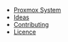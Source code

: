 * [Proxmox System](/)
* [Ideas](/docs/ideas.md)
* [Contributing](/CONTRIBUTING.md)
* [Licence](/LICENCE.md)

